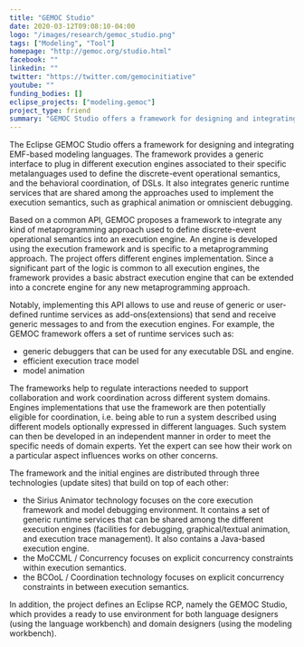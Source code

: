 ```yaml
---
title: "GEMOC Studio"
date: 2020-03-12T09:08:10-04:00
logo: "/images/research/gemoc_studio.png"
tags: ["Modeling", "Tool"]
homepage: "http://gemoc.org/studio.html"
facebook: ""
linkedin: ""
twitter: "https://twitter.com/gemocinitiative"
youtube: ""
funding_bodies: []
eclipse_projects: ["modeling.gemoc"]
project_type: friend
summary: "GEMOC Studio offers a framework for designing and integrating EMF-based modeling languages."
---
```

The Eclipse GEMOC Studio offers a framework for designing and integrating EMF-based modeling languages. The framework provides a generic interface to plug in different execution engines associated to their specific metalanguages used to define the discrete-event operational semantics, and the behavioral coordination, of DSLs. It also integrates generic runtime services that are shared among the approaches used to implement the execution semantics, such as graphical animation or omniscient debugging.

Based on a common API, GEMOC proposes a framework to integrate any kind of metaprogramming approach used to define discrete-event operational semantics into an execution engine. An engine is developed using the execution framework and is specific to a metaprogramming approach. The project offers different engines implementation. Since a significant part of the logic is common to all execution engines, the framework provides a basic abstract execution engine that can be extended into a concrete engine for any new metaprogramming approach.

Notably, implementing this API allows to use and reuse of generic or user-defined runtime services as add-ons(extensions) that send and receive generic messages to and from the execution engines. For example, the GEMOC framework offers a set of runtime services such as:

- generic debuggers that can be used for any executable DSL and engine.  
- efficient execution trace model  
- model animation  

The frameworks help to regulate interactions needed to support collaboration and work coordination across different system domains. Engines implementations that use the framework are then potentially eligible for coordination, i.e. being able to run a system described using different models optionally expressed in different languages. Such system can then be developed in an independent manner in order to meet the specific needs of domain experts. Yet the expert can see how their work on a particular aspect influences works on other concerns.

The framework and the initial engines are distributed through three technologies (update sites) that build on top of each other:

- the Sirius Animator technology focuses on the core execution framework and model debugging environment. It contains a set of generic runtime services that can be shared among the different execution engines (facilities for debugging, graphical/textual animation, and execution trace management). It also contains a Java-based execution engine.   
- the MoCCML / Concurrency focuses on explicit concurrency constraints within execution semantics.  
- the BCOoL / Coordination technology focuses on explicit concurrency constraints in between execution semantics.  

In addition, the project defines an Eclipse RCP, namely the GEMOC Studio, which provides a ready to use environment for both language designers (using the language workbench) and domain designers (using the modeling workbench).